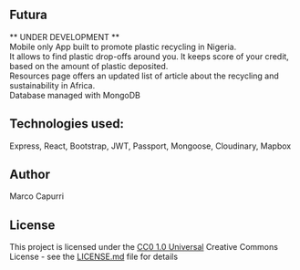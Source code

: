 ## Futura
** UNDER DEVELOPMENT **<br/>
Mobile only App built to promote plastic recycling in Nigeria.<br/>
It allows to find plastic drop-offs around you.
It keeps score of your credit, based on the amount of plastic deposited.<br/>
Resources page offers an updated list of article about the recycling and sustainability in Africa.<br/>
Database managed with MongoDB

## Technologies used:
Express, React, Bootstrap, JWT, 	Passport, Mongoose, Cloudinary, Mapbox


## Author

Marco Capurri

## License

This project is licensed under the [CC0 1.0 Universal](LICENSE.md)
Creative Commons License - see the [LICENSE.md](LICENSE.md) file for
details

